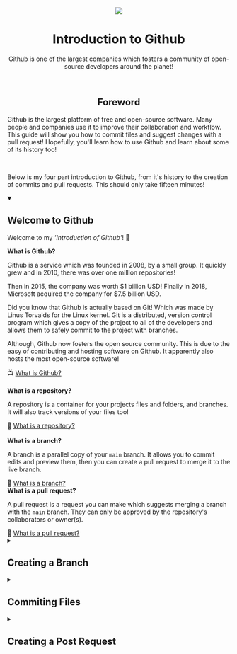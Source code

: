 <div align="center">
  <picture>
    <source srcset="https://github.com/user-attachments/assets/47314007-c7ff-4d98-a51b-b878091b4657" media="(prefers-color-scheme: light)">
    <source srcset="https://github.com/user-attachments/assets/6f03bb45-74dd-4a9c-b828-d48c5f2edb34" media="(prefers-color-scheme: dark)">
    <img src="https://github.com/user-attachments/assets/47314007-c7ff-4d98-a51b-b878091b4657">
  </picture>
  <br>
  <h1>Introduction to Github</h1>
  <p>Github is one of the largest companies which fosters a community of open-source developers around the planet!</p>
</div>
<br>
<div align="center">
<h2>Foreword</h2>
</div>
<p>Github is the largest platform of free and open-source software. Many people and companies use it to improve their collaboration and workflow. This guide will show you how to commit files and suggest changes with a pull request! Hopefully, you'll learn how to use Github and learn about some of its history too!</p>
<br>
<p>Below is my four part introduction to Github, from it's history to the creation of commits and pull requests. This should only take fifteen minutes!</p>
<details open>
  <summary><h2>Welcome to Github</h2></summary>
  <p>Welcome to my <i>'Introduction of Github'</i>! 👋</p>
  <b>What is Github?</b>
  <p>Github is a service which was founded in 2008, by a small group. It quickly grew and in 2010, there was over one million repositories!</p><p>Then in 2015, the company was worth $1 billion USD! Finally in 2018, Microsoft acquired the company for $7.5 billion USD.</p>
  <p>Did you know that Github is actually based on Git! Which was made by Linus Torvalds for the Linux kernel. Git is a distributed, version control program which gives a copy of the project to all of the developers and allows them to safely commit to the project with branches.</p>
  <p>Although, Github now fosters the open source community. This is due to the easy of contributing and hosting software on Github. It apparently also hosts the most open-source software!</p>
  📺 <a href="https://www.youtube.com/watch?v=w3jLJU7DT5E">What is Github?</a><br>
  <br>
  <b>What is a repository?</b>
  <p>A repository is a container for your projects files and folders, and branches. It will also track versions of your files too!</p>
  📖 <a href="https://docs.github.com/en/get-started/learning-about-github/github-glossary#repository">What is a repository?</a><br>
  <br>
  <b>What is a branch?</b>
  <p>A branch is a parallel copy of your <code>main</code> branch. It allows you to commit edits and preview them, then you can create a pull request to merge it to the live branch.</p>
  📖 <a href="https://docs.github.com/en/get-started/learning-about-github/github-glossary#branch">What is a branch?</a><br>
  <b>What is a pull request?</b>
  <p>A pull request is a request you can make which suggests merging a branch with the <code>main</code> branch. They can only be approved by the repository's collaborators or owner(s).</p>
  📖 <a href="https://docs.github.com/en/get-started/learning-about-github/github-glossary#pull-request">What is a pull request?</a><br>
</details>
<details>
  <summary><h2>Creating a Branch</h2></summary>
  <p>Hopefully you have a basic understanding about what Github is! 🎉</p>
  <b>How do I make a branch?</b>
  <p>As I mentioned, to safely commit changes, you should create a new branch. Then make a pull request (which I'll cover later). It's pretty simple to create a branch, I've put some simple steps below, with pictures as well!</p>
  <br>
  <h3>Find the Branch Button 🔍</h3>
  <p>Go to your repository's landing page and navigate to the branch button, which when it's clicked it will show a nifty drop-down menu!</p>
  
  <picture>
    <source srcset="https://github.com/user-attachments/assets/310831ef-dba0-4d82-83c5-cff7bdf2631a" media="(prefers-color-scheme: light)">
    <source srcset="https://github.com/user-attachments/assets/f927e1c1-a977-4387-a038-d488e0c1d315" media="(prefers-color-scheme: dark)">
    <img src="https://github.com/user-attachments/assets/310831ef-dba0-4d82-83c5-cff7bdf2631a">
  </picture>
  <br>
  <br>
  <br>
  <h3>Click the Branch Button 🖱️</h3>
  <p>Once you've found the button, click it. Then this drop-down will pop out! It will show your current branches.</p>
  
  <picture>
    <source srcset="https://github.com/user-attachments/assets/593897e6-211a-4c95-bea4-f7d299a52fe5" media="(prefers-color-scheme: light)">
    <source srcset="https://github.com/user-attachments/assets/4793e76e-c62c-435d-a690-de27faa33a05" media="(prefers-color-scheme: dark)">
    <img src="https://github.com/user-attachments/assets/593897e6-211a-4c95-bea4-f7d299a52fe5">
  </picture>
  <br>
  <br>
  <br>
  <h3>Enter the Name of Your New Branch ⌨️</h3>
  <p>When you've opened the drop-down, you can enter the name for your new branch. Then click the button which says, 'Create branch <code>name</code> from <code>main</code>'.</p>
  
  <picture>
    <source srcset="https://github.com/user-attachments/assets/37ebe9a7-e83b-4ec7-98b0-a09b2f3daae2" media="(prefers-color-scheme: light)">
    <source srcset="https://github.com/user-attachments/assets/280fc2ab-cc5f-467c-877f-1ce6d313d380" media="(prefers-color-scheme: dark)">
    <img src="https://github.com/user-attachments/assets/37ebe9a7-e83b-4ec7-98b0-a09b2f3daae2">
  </picture>
  <br>
  <br>
  <br>
  <h3>Shazam ✨</h3>
  <p>Well done! You've successfully made a branch, which is now live on the web and available to use. Now you can commit!</p>
  
  <picture>
    <source srcset="https://github.com/user-attachments/assets/3829840e-5bf0-48ad-aeed-4eed15df5e6e" media="(prefers-color-scheme: light)">
    <source srcset="https://github.com/user-attachments/assets/b447139c-035a-4e0a-b81e-7bcac5c6aa3a" media="(prefers-color-scheme: dark)">
    <img src="https://github.com/user-attachments/assets/3829840e-5bf0-48ad-aeed-4eed15df5e6e">
  </picture>
</details>
<details>
  <summary><h2>Commiting Files</h2></summary>
  <p>So, you're branching out (all puns intended)! 🪴</p>
  <b>How do I commit files to a branch?</b>
  <p>Commiting files is super easy, and very similar to making a branch. Again, I've put simple steps and pictures below!</p>
  <br>
  <h3>Find the 'Add file' Button 🔍</h3>
  <p>Again, go to your repository's landing page and find the 'Add file' button, then when it's clicked it will show a menu with the options to create or upload a file.</p>

  <picture>
    <source srcset="https://github.com/user-attachments/assets/8c19f0f6-79fc-4c2f-b67a-74afaad4444d" media="(prefers-color-scheme: light)">
    <source srcset="https://github.com/user-attachments/assets/4de26ffe-b59e-4bcd-87b7-293cd494caaa" media="(prefers-color-scheme: dark)">
    <img src="https://github.com/user-attachments/assets/8c19f0f6-79fc-4c2f-b67a-74afaad4444d">
  </picture>
  <br>
  <br>
  <br>
  <h3>Click the 'Create new file' or 'Upload files' Button 👆</h3>
  <p>Once you click the 'Add file' button, a drop-down menu will pop out and there will be two new buttons which allow you to commit files.</p>

  <picture>
    <source srcset="https://github.com/user-attachments/assets/158f7016-3d2f-49ad-acf2-66498d10960d" media="(prefers-color-scheme: light)">
    <source srcset="https://github.com/user-attachments/assets/7238b837-e8d6-4744-b37b-ec15189337ff" media="(prefers-color-scheme: dark)">
    <img src="https://github.com/user-attachments/assets/158f7016-3d2f-49ad-acf2-66498d10960d">
  </picture>
  <br>
  <br>
  <br>
  <h3>Click One of the Commiting Options ✒️</h3>
  <p>Depending on which option you chose to add a file, you will either have to write code in the window, or you'll have to upload a file from your computer.</p>

  <h4>Writing a New File 🧠</h4>
  
  <picture>
    <source srcset="https://github.com/user-attachments/assets/522934e1-39b1-4713-8b7b-9a7c7ba59bf5" media="(prefers-color-scheme: light)">
    <source srcset="https://github.com/user-attachments/assets/6e008482-37a6-4e2c-8ee5-461b044f9f0f" media="(prefers-color-scheme: dark)">
    <img src="https://github.com/user-attachments/assets/522934e1-39b1-4713-8b7b-9a7c7ba59bf5">
  </picture>
  <br>
  <br>
  <h4>Uploading a New File ☁️</h4>
  
  <picture>
    <source srcset="https://github.com/user-attachments/assets/9a10e1b8-62c6-4761-a0cd-0be767c57778" media="(prefers-color-scheme: light)">
    <source srcset="https://github.com/user-attachments/assets/6f517bce-3895-4d6c-b453-4de00554e479" media="(prefers-color-scheme: dark)">
    <img src="https://github.com/user-attachments/assets/9a10e1b8-62c6-4761-a0cd-0be767c57778">
  </picture>
</details>
<details>
  <summary><h2>Creating a Post Request</h2></summary>
  <p>So, you've made your branch and files 🔨</p>
  <b>How can I request to get my commits merged?</b>
  <p>It's also pretty easy to do, yet again. I've put simple instructions below!</p>
  <br>
  <h3>Find and Click the 'Pull requests' Tab 🖱️</h3>
  <p>Go to your repository's homepage then find the 'Pull request' tab, and click it. This will show your pull requests.</p>
  
  <picture>
    <source srcset="https://github.com/user-attachments/assets/47acf0b5-15e8-4846-ade2-3e5fb545f1a0" media="(prefers-color-scheme: light)">
    <source srcset="https://github.com/user-attachments/assets/90ba4b8d-3dc6-4c69-be87-a78dc5fb39b0" media="(prefers-color-scheme: dark)">
    <img src="https://github.com/user-attachments/assets/47acf0b5-15e8-4846-ade2-3e5fb545f1a0">
  </picture>
  <br>
  <br>
  <br>
  <h3>View and Select Your Branch You Want to Merge 🤔</h3>
  <p>Once the menu has opened, select the branch you want to merge with the <code>main</code> branch.</p>
  
  <picture>
    <source srcset="https://github.com/user-attachments/assets/34d36aa0-30b3-43f8-98ef-d8f86d7bf9e1" media="(prefers-color-scheme: light)">
    <source srcset="https://github.com/user-attachments/assets/b163c3c9-03a9-4008-8042-79c6b90340e0" media="(prefers-color-scheme: dark)">
    <img src="https://github.com/user-attachments/assets/34d36aa0-30b3-43f8-98ef-d8f86d7bf9e1">
  </picture>
  <br>
  <br>
  <br>
  <h3>Review Your Changes 🔬</h3>
  <p>When you have clicked the branch you want to merge, a window will come up with the changes you've made. You can review them as necessary.</p>
  
  <picture>
    <source srcset="https://github.com/user-attachments/assets/735e8a8a-8b01-4f5a-9053-bb60f1ee3442" media="(prefers-color-scheme: light)">
    <source srcset="https://github.com/user-attachments/assets/415dfd2f-e264-4e63-89bf-b4479ac85b9d" media="(prefers-color-scheme: dark)">
    <img src="https://github.com/user-attachments/assets/735e8a8a-8b01-4f5a-9053-bb60f1ee3442">
  </picture>
  <br>
  <br>
  <br>
  <h3>Write the Pull</h3>
  <p>Finally, when you've reviewed your changes, you can write a pull request on what you changed and why it should be merged with the live branch!</p>
  
  <picture>
    <source srcset="https://github.com/user-attachments/assets/86d366a8-3684-40b7-aecc-8d1c43907a00" media="(prefers-color-scheme: light)">
    <source srcset="https://github.com/user-attachments/assets/f42e4b13-553d-4a58-9f69-84f0208eabb7" media="(prefers-color-scheme: dark)">
    <img src="https://github.com/user-attachments/assets/86d366a8-3684-40b7-aecc-8d1c43907a00">
  </picture>
  <br>
  <br>
  <br>
</details>
